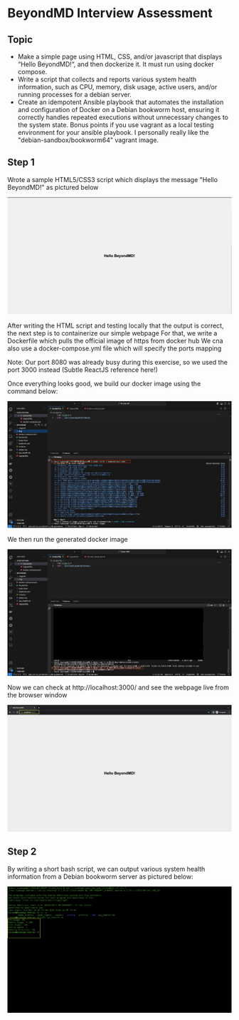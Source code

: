 # BeyondMD Interview Assessment

## Topic

- Make a simple page using HTML, CSS, and/or javascript that displays “Hello BeyondMD!“, and then dockerize it. It must run using docker compose.
- Write a script that collects and reports various system health information, such as CPU, memory, disk usage, active users, and/or running processes for a debian server.
- Create an idempotent Ansible playbook that automates the installation and configuration of Docker on a Debian bookworm host, ensuring it correctly handles repeated executions without unnecessary changes to the system state. Bonus points if you use vagrant as a local testing environment for your ansible playbook. I personally really like the "debian-sandbox/bookworm64" vagrant image.

## Step 1

Wrote a sample HTML5/CSS3 script which displays the message "Hello BeyondMD!" as pictured below

![Img 1](https://github.com/yankev07/BeyondMD_Interview/blob/7909def7a3dfd6cf203f9c3742fa35d68a66b8e3/img/Screenshot%202023-11-14%20at%201.35.03%20AM.png)

After writing the HTML script and testing locally that the output is correct, the next step is to containerize our simple webpage
For that, we write a Dockerfile which pulls the official image of https from docker hub
We cna also use a docker-compose.yml file which will specify the ports mapping

Note: Our port 8080 was already busy during this exercise, so we used the port 3000 instead (Subtle ReactJS reference here!)

Once everything looks good, we build our docker image using the command below:

![Img 2](https://github.com/yankev07/BeyondMD_Interview/blob/6d76d3c8d25ec39441e8479d95a150657897396f/img/Screenshot%202023-11-14%20at%2012.30.40%20AM.png)

We then run the generated docker image

![Img 3](https://github.com/yankev07/BeyondMD_Interview/blob/1d575920c552771a34f60020d22243a367922d66/img/Screenshot%202023-11-14%20at%2012.31.06%20AM.png)

Now we can check at http://localhost:3000/ and see the webpage live from the browser window

![Img 4](https://github.com/yankev07/BeyondMD_Interview/blob/52c2269c90fcdaa14404ba9c153192f2b28ccb41/img/Screenshot%202023-11-13%20at%209.20.55%20PM.png)


## Step 2

By writing a short bash script, we can output various system health information from a Debian bookworm server as pictured below:

![Img 5](https://github.com/yankev07/BeyondMD_Interview/blob/cc8268539783a313663e8d1c441e69b4501ba63a/img/Screenshot%202023-11-14%20at%2012.55.47%20AM.png)
